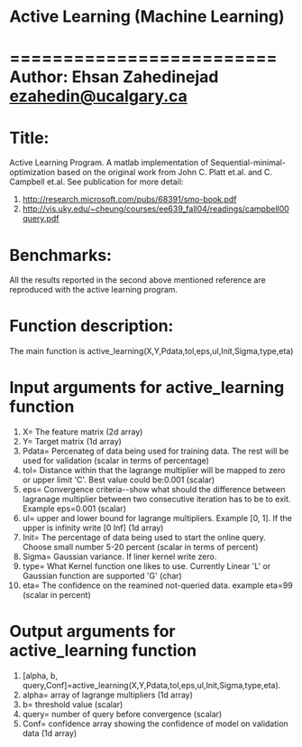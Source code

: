 # Active Learning (Machine Learning)
=========================
Author: Ehsan Zahedinejad ezahedin@ucalgary.ca
=========================

Title:
=========================
Active Learning Program. A matlab implementation of Sequential-minimal-optimization based on the original work from
John C. Platt et.al. and C. Campbell et.al. See publication for more detail: 
1. http://research.microsoft.com/pubs/68391/smo-book.pdf
2. http://vis.uky.edu/~cheung/courses/ee639_fall04/readings/campbell00query.pdf

Benchmarks:
=========================
All the results reported in the second above mentioned reference are reproduced with the active learning program.


Function description:
============================================
The main function is active_learning(X,Y,Pdata,tol,eps,ul,Init,Sigma,type,eta)

Input arguments for active_learning function
===========================================
1. X= The feature matrix (2d array)
2. Y= Target matrix (1d array)
3. Pdata= Percenateg of data being used for training data. The rest will be used for validation (scalar in terms of percentage)
4. tol= Distance within that the lagrange multiplier will be mapped to zero or upper limit 'C'. Best value could be:0.001 (scalar)
5. eps= Convergence criteria--show what should the difference between lagranage multiplier between two consecutive iteration has to be to exit. Example eps=0.001 (scalar)
6. ul= upper and lower bound for lagrange multipliers. Example [0, 1]. If the upper is infinity write [0 Inf] (1d array) 
7. Init= The percentage of data being used to start the online query. Choose small number 5-20 percent (scalar in terms of percent)
8. Sigma= Gaussian variance. If liner kernel write zero.
9. type= What Kernel function one likes to use. Currently Linear 'L' or Gaussian function are supported 'G' (char)
10. eta= The confidence on the reamined not-queried data. example eta=99 (scalar in percent)


Output arguments for active_learning function
===========================================
1. [alpha, b, query,Conf]=active_learning(X,Y,Pdata,tol,eps,ul,Init,Sigma,type,eta).
2. alpha= array of lagrange multipliers (1d array)
3. b= threshold value (scalar)
4. query= number of query before convergence (scalar)
5. Conf= confidence array showing the confidence of model on validation data (1d array)
